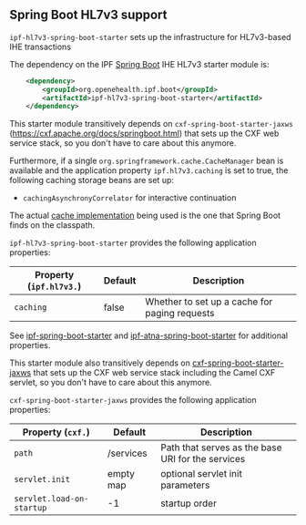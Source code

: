 ## Spring Boot HL7v3 support

`ipf-hl7v3-spring-boot-starter` sets up the infrastructure for HL7v3-based IHE transactions
 
The dependency on the IPF [Spring Boot] IHE HL7v3 starter module is:

```xml
    <dependency>
        <groupId>org.openehealth.ipf.boot</groupId>
        <artifactId>ipf-hl7v3-spring-boot-starter</artifactId>
    </dependency>
```


This starter module transitively depends on `cxf-spring-boot-starter-jaxws` (https://cxf.apache.org/docs/springboot.html) 
that sets up the CXF web service stack, so you don't have to care about this anymore.

Furthermore, if a single `org.springframework.cache.CacheManager` bean is available and the application
property `ipf.hl7v3.caching` is set to true, the following caching storage beans are set up:

* `cachingAsynchronyCorrelator` for interactive continuation

The actual [cache implementation](https://docs.spring.io/spring-boot/docs/current/reference/html/boot-features-caching.html)
being used is the one that Spring Boot finds on the classpath.

`ipf-hl7v3-spring-boot-starter` provides the following application properties:

| Property (`ipf.hl7v3.`)     | Default        | Description                                         |
|----------------------------|-----------------|-----------------------------------------------------|
| `caching`                  | false           | Whether to set up a cache for paging requests

See [ipf-spring-boot-starter](../ipf-spring-boot-starter/index.html) and [ipf-atna-spring-boot-starter](../ipf-atna-spring-boot-starter/index.html) for
additional properties.

This starter module also transitively depends on [cxf-spring-boot-starter-jaxws](https://cxf.apache.org/docs/springboot.html) that sets up the CXF
web service stack including the Camel CXF servlet, so you don't have to care about this anymore.

`cxf-spring-boot-starter-jaxws` provides the following application properties:

| Property (`cxf.`)          | Default                | Description                                         |
|----------------------------|------------------------|-----------------------------------------------------|
| `path`                     | /services              | Path that serves as the base URI for the services
| `servlet.init`             | empty map              | optional servlet init parameters
| `servlet.load-on-startup`  | -1                     | startup order


[Spring Boot]: https://projects.spring.io/spring-boot/
